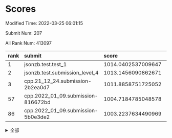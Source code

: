 # Scores

Modified Time: 2022-03-25 06:01:15

Submit Num: 207

All Rank Num: 413097

| rank |               submit               |       score        |       sigma        | pk_num |
| :--- | :--------------------------------- | :----------------- | :----------------- | :----- |
| 1    | jsonzb.test.test_1                 | 1014.0402537009647 | 0.8668577536335674 | 7983   |
| 2    | jsonzb.test.submission_level_4     | 1013.1456090862671 | 0.805460946474878  | 7988   |
| 3    | cpp.21_12_24.submission-2b2ea0d7   | 1011.8858751725052 | 0.7706771614273671 | 7983   |
| 57   | cpp.2022_01_09.submission-816672bd | 1004.7184785048578 | 0.7387961001620134 | 7984   |
| 86   | cpp.2022_01_09.submission-5b0e3de2 | 1003.2237634490969 | 0.7085073225990457 | 7990   |


<details>
<summary>全部</summary>

| rank |                 submit                 |       score        |       sigma        | pk_num |
| :--- | :------------------------------------- | :----------------- | :----------------- | :----- |
| 1    | jsonzb.test.test_1                     | 1014.0402537009647 | 0.8668577536335674 | 7983   |
| 2    | jsonzb.test.submission_level_4         | 1013.1456090862671 | 0.805460946474878  | 7988   |
| 3    | cpp.21_12_24.submission-2b2ea0d7       | 1011.8858751725052 | 0.7706771614273671 | 7983   |
| 4    | gobigger.level_3.submission_level_3_49 | 1011.3238632428895 | 0.7549734662995    | 7983   |
| 5    | gobigger.level_3.submission_level_3_22 | 1011.1096284817571 | 0.7652352282635101 | 7977   |
| 6    | gobigger.level_3.submission_level_3_15 | 1011.0743513468482 | 0.7678509677139624 | 7979   |
| 7    | gobigger.level_3.submission_level_3_40 | 1011.017596990423  | 0.7684400606342399 | 7982   |
| 8    | gobigger.level_3.submission_level_3_3  | 1010.8658029222679 | 0.7910067242566589 | 7983   |
| 9    | gobigger.level_3.submission_level_3_30 | 1010.8265641899317 | 0.7836451126378786 | 7981   |
| 10   | gobigger.level_3.submission_level_3_11 | 1010.8115346104853 | 0.7553802293322297 | 7980   |
| 11   | gobigger.level_3.submission_level_3_45 | 1010.6890478201855 | 0.748524711367829  | 7981   |
| 12   | gobigger.level_3.submission_level_3_36 | 1010.6303316749614 | 0.7966768334958534 | 7981   |
| 13   | gobigger.level_3.submission_level_3_35 | 1010.5347748360946 | 0.7681836948048651 | 7979   |
| 14   | gobigger.level_3.submission_level_3_26 | 1010.5060911001418 | 0.7564563929064321 | 7980   |
| 15   | gobigger.level_3.submission_level_3_10 | 1010.4732880353903 | 0.7379071619643212 | 7982   |
| 16   | gobigger.level_3.submission_level_3_25 | 1010.4719499017689 | 0.7515092016670737 | 7986   |
| 17   | gobigger.level_3.submission_level_3_4  | 1010.4408591752198 | 0.7562772720891131 | 7985   |
| 18   | gobigger.level_3.submission_level_3_13 | 1010.4135774242235 | 0.7410678326929484 | 7982   |
| 19   | gobigger.level_3.submission_level_3_6  | 1010.3775999197011 | 0.7491602664898682 | 7978   |
| 20   | gobigger.level_3.submission_level_3_21 | 1010.3143972923114 | 0.7623763222043638 | 7980   |
| 21   | gobigger.level_3.submission_level_3_44 | 1010.2973286565049 | 0.7564494755353787 | 7983   |
| 22   | gobigger.level_3.submission_level_3_23 | 1010.2471058062551 | 0.7647371002907554 | 7989   |
| 23   | gobigger.level_3.submission_level_3_34 | 1010.2430964596367 | 0.7497429217042252 | 7986   |
| 24   | gobigger.level_3.submission_level_3_27 | 1010.2090617050931 | 0.7541120522583395 | 7984   |
| 25   | gobigger.level_3.submission_level_3_28 | 1010.1658144542357 | 0.7524409848943366 | 7979   |
| 26   | gobigger.level_3.submission_level_3_5  | 1010.048782163924  | 0.7501630920615968 | 7986   |
| 27   | gobigger.level_3.submission_level_3_43 | 1010.0084894406915 | 0.753778336709118  | 7989   |
| 28   | gobigger.level_3.submission_level_3_32 | 1009.8217306252218 | 0.7721252816194708 | 7980   |
| 29   | gobigger.level_3.submission_level_3_46 | 1009.7392568691017 | 0.7664368991186188 | 7987   |
| 30   | gobigger.level_3.submission_level_3_8  | 1009.6781238549514 | 0.75325324440169   | 7982   |
| 31   | gobigger.level_3.submission_level_3_7  | 1009.6178976799475 | 0.7533981507495151 | 7985   |
| 32   | gobigger.level_3.submission_level_3_37 | 1009.6028845295117 | 0.760373140778242  | 7982   |
| 33   | gobigger.level_3.submission_level_3_17 | 1009.5779500123094 | 0.7472155312068248 | 7984   |
| 34   | gobigger.level_3.submission_level_3_39 | 1009.508739903094  | 0.7644886153595435 | 7983   |
| 35   | gobigger.level_3.submission_level_3_24 | 1009.5033196245814 | 0.7401268154051475 | 7983   |
| 36   | gobigger.level_3.submission_level_3_48 | 1009.5028911997798 | 0.7583115335489514 | 7983   |
| 37   | gobigger.level_3.submission_level_3_18 | 1009.4535033693469 | 0.7538923423892225 | 7979   |
| 38   | gobigger.level_3.submission_level_3_19 | 1009.3736209837876 | 0.7529639615119257 | 7985   |
| 39   | gobigger.level_3.submission_level_3_31 | 1009.3291069158665 | 0.7502293925877777 | 7986   |
| 40   | gobigger.level_3.submission_level_3_16 | 1009.2030956139469 | 0.7409927254757229 | 7982   |
| 41   | gobigger.level_3.submission_level_3_9  | 1009.1884469634113 | 0.7424612384439    | 7976   |
| 42   | gobigger.level_3.submission_level_3_42 | 1009.1471156803035 | 0.7320658145746893 | 7983   |
| 43   | gobigger.level_3.submission_level_3_1  | 1008.8888409099204 | 0.7732709776904667 | 7981   |
| 44   | gobigger.level_3.submission_level_3_41 | 1008.779317281331  | 0.7410460766075366 | 7988   |
| 45   | gobigger.level_3.submission_level_3_20 | 1008.7688472282673 | 0.7360399621570165 | 7984   |
| 46   | gobigger.level_3.submission_level_3_12 | 1008.7606068617716 | 0.7342186503743995 | 7987   |
| 47   | gobigger.level_3.submission_level_3_0  | 1008.7418748498044 | 0.7399304941940796 | 7986   |
| 48   | gobigger.level_3.submission_level_3_14 | 1008.6410276830909 | 0.7468834375519774 | 7985   |
| 49   | gobigger.level_3.submission_level_3_38 | 1008.6264040831741 | 0.7319898838821942 | 7984   |
| 50   | gobigger.level_3.submission_level_3_47 | 1008.607912308004  | 0.7489444641896227 | 7984   |
| 51   | gobigger.level_3.submission_level_3_29 | 1008.5581708465513 | 0.7511016644988358 | 7983   |
| 52   | gobigger.level_3.submission_level_3_33 | 1008.4969415503604 | 0.7501056933729092 | 7985   |
| 53   | gobigger.level_3.submission_level_3_2  | 1008.4531108792823 | 0.7500335304649272 | 7983   |
| 54   | gobigger.level_1.submission_level_1_0  | 1005.0078902393013 | 0.7221829209689493 | 7979   |
| 55   | gobigger.level_1.submission_level_1_36 | 1004.9577422646778 | 0.722284930076155  | 7984   |
| 56   | gobigger.level_1.submission_level_1_49 | 1004.8604050141838 | 0.719018184413227  | 7981   |
| 57   | cpp.2022_01_09.submission-816672bd     | 1004.7184785048578 | 0.7387961001620134 | 7984   |
| 58   | gobigger.level_1.submission_level_1_32 | 1004.5526192756022 | 0.7142014048562533 | 7981   |
| 59   | gobigger.level_1.submission_level_1_8  | 1004.2632870966492 | 0.7149708209156889 | 7988   |
| 60   | gobigger.level_1.submission_level_1_14 | 1004.2334769613561 | 0.7140911720968328 | 7984   |
| 61   | gobigger.level_1.submission_level_1_23 | 1004.1592328012819 | 0.7188444656232749 | 7984   |
| 62   | gobigger.level_1.submission_level_1_9  | 1004.0242365822993 | 0.709225115465652  | 7982   |
| 63   | gobigger.level_1.submission_level_1_30 | 1004.0241603498642 | 0.7152068208187413 | 7981   |
| 64   | gobigger.level_1.submission_level_1_37 | 1003.9997022671711 | 0.7217132987652931 | 7981   |
| 65   | gobigger.level_1.submission_level_1_13 | 1003.903593546234  | 0.7180409553000136 | 7981   |
| 66   | gobigger.level_1.submission_level_1_34 | 1003.85874008447   | 0.7067668580485753 | 7983   |
| 67   | gobigger.level_1.submission_level_1_28 | 1003.8197781498917 | 0.7278639006012942 | 7985   |
| 68   | gobigger.level_1.submission_level_1_2  | 1003.8110726856728 | 0.7161458057392416 | 7983   |
| 69   | gobigger.level_1.submission_level_1_6  | 1003.7340858826884 | 0.7264003137986648 | 7984   |
| 70   | gobigger.level_1.submission_level_1_19 | 1003.6971990468301 | 0.7151989238865364 | 7981   |
| 71   | gobigger.level_1.submission_level_1_40 | 1003.6256155723219 | 0.7130413924161436 | 7978   |
| 72   | gobigger.level_1.submission_level_1_41 | 1003.6020534128485 | 0.71080694341655   | 7981   |
| 73   | gobigger.level_1.submission_level_1_3  | 1003.5828108296363 | 0.7175494089699667 | 7983   |
| 74   | gobigger.level_1.submission_level_1_4  | 1003.5415493389819 | 0.7059659571972862 | 7983   |
| 75   | gobigger.level_1.submission_level_1_27 | 1003.508219326751  | 0.7031930609208882 | 7980   |
| 76   | gobigger.level_1.submission_level_1_42 | 1003.4906862040303 | 0.7345622146715686 | 7986   |
| 77   | gobigger.level_1.submission_level_1_1  | 1003.4522443151093 | 0.7082918406135863 | 7984   |
| 78   | gobigger.level_1.submission_level_1_45 | 1003.4119389574523 | 0.7128895379089364 | 7978   |
| 79   | gobigger.level_1.submission_level_1_12 | 1003.366194281893  | 0.7146763350705995 | 7983   |
| 80   | gobigger.level_1.submission_level_1_33 | 1003.3081767816577 | 0.7224157635591537 | 7981   |
| 81   | gobigger.level_1.submission_level_1_39 | 1003.2958569119239 | 0.7199695270251009 | 7981   |
| 82   | gobigger.level_1.submission_level_1_20 | 1003.282489802594  | 0.7196127184132994 | 7983   |
| 83   | gobigger.level_1.submission_level_1_10 | 1003.2606984111145 | 0.7120986832643662 | 7981   |
| 84   | gobigger.level_1.submission_level_1_7  | 1003.2399706229913 | 0.7087248820543778 | 7983   |
| 85   | gobigger.level_1.submission_level_1_21 | 1003.2295633130778 | 0.7126527008202113 | 7984   |
| 86   | cpp.2022_01_09.submission-5b0e3de2     | 1003.2237634490969 | 0.7085073225990457 | 7990   |
| 87   | gobigger.level_1.submission_level_1_35 | 1003.2173617508788 | 0.7129628618040121 | 7987   |
| 88   | gobigger.level_1.submission_level_1_24 | 1003.2165363228912 | 0.7076631930601727 | 7987   |
| 89   | gobigger.level_1.submission_level_1_16 | 1003.2081331389288 | 0.7094478493497562 | 7986   |
| 90   | gobigger.level_1.submission_level_1_44 | 1003.1260119422094 | 0.7211341314360763 | 7978   |
| 91   | gobigger.level_1.submission_level_1_25 | 1003.1175933229013 | 0.7068041585693532 | 7985   |
| 92   | gobigger.level_1.submission_level_1_38 | 1003.1153468227014 | 0.7114751002523505 | 7981   |
| 93   | gobigger.level_1.submission_level_1_43 | 1003.1127106520839 | 0.7260366826465486 | 7979   |
| 94   | gobigger.level_1.submission_level_1_22 | 1002.9611971373635 | 0.7297314138483916 | 7984   |
| 95   | gobigger.level_1.submission_level_1_46 | 1002.9039378656979 | 0.7100292270041745 | 7982   |
| 96   | gobigger.level_1.submission_level_1_11 | 1002.8872785350229 | 0.7134697212171041 | 7977   |
| 97   | gobigger.level_1.submission_level_1_47 | 1002.7929150058252 | 0.709520771910973  | 7985   |
| 98   | gobigger.level_1.submission_level_1_29 | 1002.77276371748   | 0.7076486402124019 | 7989   |
| 99   | gobigger.level_1.submission_level_1_26 | 1002.7523457619602 | 0.7184807161791806 | 7985   |
| 100  | gobigger.level_1.submission_level_1_31 | 1002.5286010256675 | 0.7086363625390564 | 7977   |
| 101  | gobigger.level_1.submission_level_1_5  | 1002.4127295714908 | 0.7097569904189859 | 7983   |
| 102  | gobigger.level_1.submission_level_1_17 | 1002.300471647124  | 0.7172190360089855 | 7985   |
| 103  | gobigger.level_1.submission_level_1_18 | 1002.162071191346  | 0.7156405206271005 | 7978   |
| 104  | gobigger.level_1.submission_level_1_15 | 1002.0997203912154 | 0.714971773420766  | 7973   |
| 105  | gobigger.level_1.submission_level_1_48 | 1001.9129814712885 | 0.7178965763242569 | 7981   |
| 106  | gobigger.random.submission_random_31   | 997.8906432064792  | 0.7147456468262422 | 7979   |
| 107  | gobigger.random.submission_random_24   | 997.5596301266917  | 0.7011681154614762 | 7976   |
| 108  | gobigger.random.submission_random_20   | 997.1200705004827  | 0.7184218773771295 | 7982   |
| 109  | gobigger.random.submission_random_21   | 997.1191634051478  | 0.7050092381390219 | 7984   |
| 110  | gobigger.random.submission_random_41   | 997.0380904699405  | 0.7115281387251969 | 7980   |
| 111  | gobigger.random.submission_random_19   | 996.8842042066531  | 0.7084356192968341 | 7982   |
| 112  | gobigger.random.submission_random_18   | 996.8312405092142  | 0.7231287925565782 | 7985   |
| 113  | gobigger.random.submission_random_49   | 996.7992779320458  | 0.7161172828967484 | 7983   |
| 114  | gobigger.random.submission_random_35   | 996.7075079480128  | 0.7052054163118175 | 7990   |
| 115  | gobigger.random.submission_random_8    | 996.7050049940418  | 0.6985546516661869 | 7982   |
| 116  | gobigger.random.submission_random_14   | 996.6477867412202  | 0.7321724055292862 | 7975   |
| 117  | gobigger.random.submission_random_43   | 996.5880301944538  | 0.7051471123770459 | 7977   |
| 118  | gobigger.random.submission_random_45   | 996.5396100939969  | 0.7127301358587036 | 7983   |
| 119  | gobigger.random.submission_random_7    | 996.4363133470284  | 0.7123122239848029 | 7981   |
| 120  | gobigger.random.submission_random_12   | 996.3428055371343  | 0.6995022871870343 | 7982   |
| 121  | gobigger.random.submission_random_23   | 996.3427042287276  | 0.7076109625488546 | 7986   |
| 122  | gobigger.random.submission_random_47   | 996.31749433251    | 0.7059267974531526 | 7984   |
| 123  | gobigger.random.submission_random_40   | 996.2947167770881  | 0.7168346356037394 | 7985   |
| 124  | gobigger.random.submission_random_39   | 996.2795338683173  | 0.7178577200874335 | 7990   |
| 125  | gobigger.random.submission_random_2    | 996.210449535777   | 0.7062045408773339 | 7983   |
| 126  | gobigger.random.submission_random_13   | 996.1772272924168  | 0.7095836137840342 | 7983   |
| 127  | gobigger.random.submission_random_30   | 996.167213990837   | 0.7103385037624227 | 7983   |
| 128  | gobigger.random.submission_random_1    | 996.1574613808626  | 0.7068138079430516 | 7981   |
| 129  | gobigger.random.submission_random_27   | 996.0067189696771  | 0.7115755181917301 | 7980   |
| 130  | gobigger.random.submission_random_36   | 995.9819333835835  | 0.7014113264442955 | 7980   |
| 131  | gobigger.random.submission_random_5    | 995.9733430024006  | 0.7106107417868761 | 7980   |
| 132  | gobigger.random.submission_random_16   | 995.9047475371545  | 0.6992842549025066 | 7983   |
| 133  | gobigger.random.submission_random_29   | 995.8686801227669  | 0.6982626342069777 | 7977   |
| 134  | gobigger.random.submission_random_28   | 995.860642362783   | 0.7126629438005432 | 7975   |
| 135  | gobigger.random.submission_random_32   | 995.8048606421208  | 0.712157841214184  | 7984   |
| 136  | gobigger.random.submission_random_44   | 995.7882363161337  | 0.7047814540190201 | 7986   |
| 137  | gobigger.random.submission_random_37   | 995.6666193483404  | 0.7081245405039284 | 7981   |
| 138  | gobigger.random.submission_random_48   | 995.6503199836478  | 0.7086933197953581 | 7985   |
| 139  | gobigger.random.submission_random_42   | 995.6370391150282  | 0.7136373682546396 | 7981   |
| 140  | gobigger.random.submission_random_4    | 995.6092438069074  | 0.7132754727910673 | 7986   |
| 141  | gobigger.random.submission_random_11   | 995.5951604432577  | 0.7061515232082899 | 7986   |
| 142  | gobigger.random.submission_random_15   | 995.540914357359   | 0.7069556375337028 | 7980   |
| 143  | gobigger.random.submission_random_26   | 995.4671326054588  | 0.7169084942440533 | 7979   |
| 144  | gobigger.random.submission_random_17   | 995.4608591524582  | 0.7135140096190254 | 7983   |
| 145  | gobigger.random.submission_random_3    | 995.4122988644748  | 0.7022170982823049 | 7977   |
| 146  | gobigger.random.submission_random_33   | 995.3660397542395  | 0.7216405043458413 | 7981   |
| 147  | gobigger.random.submission_random_6    | 995.3291844053481  | 0.7096241244739763 | 7982   |
| 148  | gobigger.random.submission_random_9    | 995.2690908075512  | 0.7352047446224549 | 7984   |
| 149  | gobigger.random.submission_random_38   | 995.2139127750413  | 0.7094985203134533 | 7989   |
| 150  | gobigger.random.submission_random_46   | 995.0515236082144  | 0.7252476775004245 | 7980   |
| 151  | gobigger.random.submission_random_0    | 994.9750157647926  | 0.7137168831491695 | 7983   |
| 152  | gobigger.random.submission_random_34   | 994.8917856612527  | 0.7307720996513539 | 7981   |
| 153  | gobigger.random.submission_random_10   | 994.7514825125781  | 0.7334849852771806 | 7983   |
| 154  | gobigger.random.submission_random_25   | 994.709548123224   | 0.7078690245311604 | 7987   |
| 155  | gobigger.random.submission_random_22   | 994.6943975729695  | 0.709687050774441  | 7982   |
| 156  | gobigger.level_2.submission_level_2_8  | 993.83265070387    | 0.7258342811688754 | 7986   |
| 157  | gobigger.level_2.submission_level_2_30 | 993.5762578679921  | 0.7301387060009336 | 7987   |
| 158  | gobigger.level_2.submission_level_2_21 | 993.4492259594927  | 0.7272388564507696 | 7983   |
| 159  | gobigger.level_2.submission_level_2_26 | 993.267870514312   | 0.7505474416208132 | 7981   |
| 160  | gobigger.level_2.submission_level_2_19 | 993.1607878485496  | 0.7327361961647528 | 7983   |
| 161  | gobigger.level_2.submission_level_2_4  | 993.1297796013789  | 0.7228163148197864 | 7978   |
| 162  | gobigger.level_2.submission_level_2_42 | 993.1265207987105  | 0.7468888016867087 | 7986   |
| 163  | gobigger.level_2.submission_level_2_47 | 992.9615185164723  | 0.7405137607020007 | 7987   |
| 164  | gobigger.level_2.submission_level_2_32 | 992.9412939033501  | 0.7268593543639112 | 7980   |
| 165  | gobigger.level_2.submission_level_2_6  | 992.8930907899238  | 0.7454731630385647 | 7979   |
| 166  | gobigger.level_2.submission_level_2_48 | 992.8308908403482  | 0.7464176333550108 | 7988   |
| 167  | gobigger.level_2.submission_level_2_33 | 992.788062548759   | 0.7429187446862923 | 7977   |
| 168  | gobigger.level_2.submission_level_2_20 | 992.7709156641093  | 0.7371820336584493 | 7984   |
| 169  | gobigger.level_2.submission_level_2_18 | 992.7477069465893  | 0.7547082804068588 | 7986   |
| 170  | gobigger.level_2.submission_level_2_43 | 992.7310798006456  | 0.7319950616855594 | 7981   |
| 171  | gobigger.level_2.submission_level_2_22 | 992.7019916424385  | 0.7560309206577494 | 7982   |
| 172  | gobigger.level_2.submission_level_2_29 | 992.6697761965504  | 0.7528683496751178 | 7986   |
| 173  | gobigger.level_2.submission_level_2_1  | 992.6103270027224  | 0.7556638611951101 | 7986   |
| 174  | gobigger.level_2.submission_level_2_49 | 992.4314873523742  | 0.7471793687599951 | 7981   |
| 175  | gobigger.level_2.submission_level_2_17 | 992.4127589124229  | 0.7523925909388768 | 7982   |
| 176  | gobigger.level_2.submission_level_2_5  | 992.3216522165434  | 0.7365201278531271 | 7984   |
| 177  | gobigger.level_2.submission_level_2_44 | 992.3030585746964  | 0.7307757971292097 | 7981   |
| 178  | gobigger.level_2.submission_level_2_45 | 992.1973585999308  | 0.755583884583307  | 7983   |
| 179  | gobigger.level_2.submission_level_2_2  | 992.1670886012654  | 0.7488431743965305 | 7986   |
| 180  | gobigger.level_2.submission_level_2_28 | 992.1277022880644  | 0.7320957851305444 | 7978   |
| 181  | gobigger.level_2.submission_level_2_9  | 992.0992951015584  | 0.7500075567020567 | 7980   |
| 182  | gobigger.level_2.submission_level_2_46 | 991.9976648757533  | 0.756143124538383  | 7984   |
| 183  | gobigger.level_2.submission_level_2_3  | 991.9499662197727  | 0.7361872539532897 | 7984   |
| 184  | gobigger.level_2.submission_level_2_25 | 991.9390583137532  | 0.7587062031070912 | 7986   |
| 185  | gobigger.level_2.submission_level_2_12 | 991.9055497029907  | 0.7542301069619893 | 7979   |
| 186  | gobigger.level_2.submission_level_2_13 | 991.8530326853626  | 0.7355458187010607 | 7989   |
| 187  | gobigger.level_2.submission_level_2_35 | 991.8449896433541  | 0.756058784363879  | 7980   |
| 188  | gobigger.level_2.submission_level_2_23 | 991.7542078552775  | 0.7453926974108754 | 7982   |
| 189  | gobigger.level_2.submission_level_2_24 | 991.7113026842208  | 0.7404663390014398 | 7982   |
| 190  | gobigger.level_2.submission_level_2_16 | 991.7017008648049  | 0.7339665135280286 | 7980   |
| 191  | gobigger.level_2.submission_level_2_31 | 991.7001293467756  | 0.7512075845811699 | 7981   |
| 192  | gobigger.level_2.submission_level_2_14 | 991.6391479494727  | 0.7675118007330332 | 7981   |
| 193  | gobigger.level_2.submission_level_2_40 | 991.6268582898037  | 0.7459662274714041 | 7985   |
| 194  | gobigger.level_2.submission_level_2_10 | 991.5976068045643  | 0.7497092283564487 | 7980   |
| 195  | gobigger.level_2.submission_level_2_34 | 991.5246238399565  | 0.7535079717031019 | 7983   |
| 196  | gobigger.level_2.submission_level_2_27 | 991.5213185903609  | 0.7549038503125837 | 7983   |
| 197  | gobigger.level_2.submission_level_2_15 | 991.4468936670794  | 0.7366428687588354 | 7979   |
| 198  | gobigger.level_2.submission_level_2_37 | 991.2678141252687  | 0.7531615968875395 | 7978   |
| 199  | gobigger.level_2.submission_level_2_41 | 991.2576014826219  | 0.7404031196262385 | 7982   |
| 200  | gobigger.level_2.submission_level_2_11 | 991.1767169204045  | 0.7355076312831305 | 7985   |
| 201  | gobigger.level_2.submission_level_2_39 | 991.1694203641748  | 0.7718679977951486 | 7982   |
| 202  | gobigger.level_2.submission_level_2_38 | 991.1616763827702  | 0.7441167509811776 | 7981   |
| 203  | gobigger.level_2.submission_level_2_36 | 991.0432496644779  | 0.7684600383029442 | 7984   |
| 204  | gobigger.level_2.submission_level_2_7  | 990.7844349913919  | 0.7850096763544043 | 7981   |
| 205  | gobigger.level_2.submission_level_2_0  | 990.5625026064241  | 0.784080640578489  | 7985   |
| 206  | gobigger.none.submission_none_0        | 980.0609250889793  | 1.2204582292261863 | 7981   |
| 207  | gobigger.none.submission_none_1        | 975.8163601420453  | 1.5086061145502683 | 7982   |

</details>